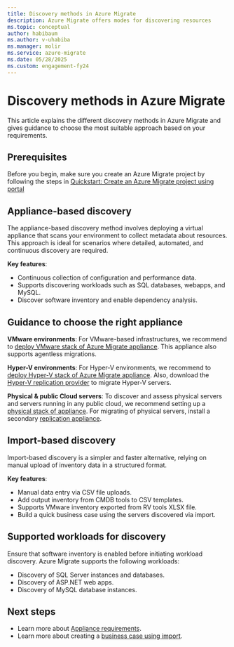 ```yaml
---
title: Discovery methods in Azure Migrate 
description: Azure Migrate offers modes for discovering resources
ms.topic: conceptual
author: habibaum
ms.author: v-uhabiba
ms.manager: molir
ms.service: azure-migrate
ms.date: 05/28/2025
ms.custom: engagement-fy24
---
```


# Discovery methods in Azure Migrate 

This article explains the different discovery methods in Azure Migrate and gives guidance to choose the most suitable approach based on your requirements.
 

## Prerequisites

Before you begin, make sure you create an Azure Migrate project by following the steps in [Quickstart: Create an Azure Migrate project using portal](quickstart-create-project.md)

## Appliance-based discovery

The appliance-based discovery method involves deploying a virtual appliance that scans your environment to collect metadata about resources. This approach is ideal for scenarios where detailed, automated, and continuous discovery are required. 

**Key features**: 

- Continuous collection of configuration and performance data.  
- Supports discovering workloads such as SQL databases, webapps, and MySQL. 
- Discover software inventory and enable dependency analysis.  

## Guidance to choose the right appliance

**VMware environments**: For VMware-based infrastructures, we recommend to [deploy VMware stack of Azure Migrate appliance](tutorial-discover-vmware.md). This appliance also supports agentless migrations.

**Hyper-V environments**: For Hyper-V environments, we recommend to [deploy Hyper-V stack of Azure Migrate appliance](tutorial-discover-vmware.md). Also, download the [Hyper-V replication provider](tutorial-migrate-hyper-v.md) to migrate Hyper-V servers.  

**Physical & public Cloud servers**: To discover and assess physical servers and servers running in any public cloud, we recommend setting up a [physical stack of appliance](tutorial-discover-physical.md). For migrating of physical servers, install a secondary [replication appliance](tutorial-migrate-physical-virtual-machines.md).

## Import-based discovery 

Import-based discovery is a simpler and faster alternative, relying on manual upload of inventory data in a structured format.  

**Key features**: 

- Manual data entry via CSV file uploads. 
- Add output inventory from CMDB tools to CSV templates. 
- Supports VMware inventory exported from RV tools XLSX file. 
- Build a quick business case using the servers discovered via import. 


## Supported workloads for discovery 

Ensure that software inventory is enabled before initiating workload discovery. Azure Migrate supports the following workloads: 

- Discovery of SQL Server instances and databases. 
- Discovery of ASP.NET web apps. 
- Discovery of MySQL database instances. 


## Next steps

- Learn more about [Appliance requirements](migrate-appliance.md).  
- Learn more about creating a [business case using import](tutorial-discover-import.md).